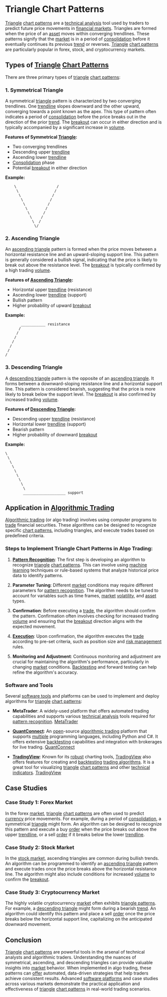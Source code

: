 # Triangle Chart Patterns

[Triangle](../t/triangle.md) [chart patterns](../c/chart_patterns.md) are a [technical analysis](../t/technical_analysis.md) tool used by traders to predict future price movements in [financial markets](../f/financial_market.md). Triangles are formed when the price of an [asset](../a/asset.md) moves within converging trendlines. These patterns signify that the [market](../m/market.md) is in a period of [consolidation](../c/consolidation.md) before it eventually continues its previous [trend](../t/trend.md) or reverses. [Triangle](../t/triangle.md) [chart patterns](../c/chart_patterns.md) are particularly popular in forex, stock, and cryptocurrency markets.

Types of [Triangle](../t/triangle.md) [Chart Patterns](../c/chart_patterns.md)
---------------------------------

There are three primary types of [triangle](../t/triangle.md) [chart patterns](../c/chart_patterns.md):

### 1. Symmetrical Triangle

A symmetrical [triangle](../t/triangle.md) pattern is characterized by two converging trendlines. One [trendline](../t/trendline.md) slopes downward and the other upward, converging towards a point known as the apex. This type of pattern often indicates a period of [consolidation](../c/consolidation.md) before the price breaks out in the direction of the prior [trend](../t/trend.md). The [breakout](../b/breakout.md) can occur in either direction and is typically accompanied by a significant increase in [volume](../v/volume.md).

**Features of Symmetrical [Triangle](../t/triangle.md):**
- Two converging trendlines
- Descending upper [trendline](../t/trendline.md)
- Ascending lower [trendline](../t/trendline.md)
- [Consolidation](../c/consolidation.md) phase
- Potential [breakout](../b/breakout.md) in either direction

**Example:**
```
    \                  /
     \                /
      \              /
       \            /
        \          /
         \        /
          \      /
           \    /
            \  /
             \/
```

### 2. Ascending Triangle

An [ascending triangle](../a/ascending_triangle.md) pattern is formed when the price moves between a horizontal resistance line and an upward-sloping support line. This pattern is generally considered a bullish signal, indicating that the price is likely to break out above the resistance level. The [breakout](../b/breakout.md) is typically confirmed by a high trading [volume](../v/volume.md).

**Features of [Ascending Triangle](../a/ascending_triangle.md):**
- Horizontal upper [trendline](../t/trendline.md) (resistance)
- Ascending lower [trendline](../t/trendline.md) (support)
- Bullish pattern
- Higher probability of upward [breakout](../b/breakout.md)

**Example:**
```
       ___________ resistance
      /         
     /          
    /          
   /          
  /           
 /             
/
```

### 3. Descending Triangle

A [descending triangle](../d/descending_triangle.md) pattern is the opposite of an [ascending triangle](../a/ascending_triangle.md). It forms between a downward-sloping resistance line and a horizontal support line. This pattern is considered bearish, suggesting that the price is more likely to break below the support level. The [breakout](../b/breakout.md) is also confirmed by increased trading [volume](../v/volume.md).

**Features of [Descending Triangle](../d/descending_triangle.md):**
- Descending upper [trendline](../t/trendline.md) (resistance)
- Horizontal lower [trendline](../t/trendline.md) (support)
- Bearish pattern
- Higher probability of downward [breakout](../b/breakout.md)

**Example:**
```
\              
 \             
  \            
   \           
    \          
     \         
      \          
       \        
        \
        ___________________ support
```

Application in [Algorithmic Trading](../a/algorithmic_trading.md)
----------------------------------

[Algorithmic trading](../a/algorithmic_trading.md) (or algo trading) involves using computer programs to [trade](../t/trade.md) financial securities. These algorithms can be designed to recognize specific [chart patterns](../c/chart_patterns.md), including triangles, and execute trades based on predefined criteria.

### Steps to Implement Triangle Chart Patterns in Algo Trading:

1. **[Pattern Recognition](../p/pattern_recognition.md)**: The first step is developing an algorithm to recognize [triangle](../t/triangle.md) [chart patterns](../c/chart_patterns.md). This can involve using [machine learning](../m/machine_learning.md) techniques or rule-based systems that analyze historical price data to identify patterns.

2. **Parameter Tuning**: Different [market](../m/market.md) conditions may require different parameters for [pattern recognition](../p/pattern_recognition.md). The algorithm needs to be tuned to account for variables such as time frames, [market](../m/market.md) [volatility](../v/volatility.md), and [asset](../a/asset.md) types.

3. **Confirmation**: Before executing a [trade](../t/trade.md), the algorithm should confirm the pattern. Confirmation often involves checking for increased trading [volume](../v/volume.md) and ensuring that the [breakout](../b/breakout.md) direction aligns with the expected movement.

4. **[Execution](../e/execution.md)**: Upon confirmation, the algorithm executes the [trade](../t/trade.md) according to pre-set criteria, such as position size and [risk management](../r/risk_management.md) rules.

5. **Monitoring and Adjustment**: Continuous monitoring and adjustment are crucial for maintaining the algorithm's performance, particularly in changing [market](../m/market.md) conditions. [Backtesting](../b/backtesting.md) and forward testing can help refine the algorithm's accuracy.

### Software and Tools

Several [software tools](../s/software_tools_for_trading.md) and platforms can be used to implement and deploy algorithms for [triangle](../t/triangle.md) [chart patterns](../c/chart_patterns.md):

- **MetaTrader**: A widely-used platform that offers automated trading capabilities and supports various [technical analysis](../t/technical_analysis.md) tools required for [pattern recognition](../p/pattern_recognition.md).
  [MetaTrader](https://www.metatrader4.com)

- **[QuantConnect](../q/quantconnect.md)**: An [open](../o/open.md)-source [algorithmic trading](../a/algorithmic_trading.md) platform that supports [multiple](../m/multiple.md) programming languages, including Python and C#. It offers extensive [backtesting](../b/backtesting.md) capabilities and integration with brokerages for live trading.
  [QuantConnect](https://www.quantconnect.com)

- **[TradingView](../t/tradingview.md)**: Known for its [robust](../r/robust.md) charting tools, [TradingView](../t/tradingview.md) also offers features for creating and [backtesting](../b/backtesting.md) [trading algorithms](../t/trading_algorithms.md). It is a great tool for visualizing [triangle](../t/triangle.md) [chart patterns](../c/chart_patterns.md) and other [technical indicators](../t/technical_indicators.md).
  [TradingView](https://www.tradingview.com)

Case Studies
------------

### Case Study 1: Forex Market

In the forex [market](../m/market.md), [triangle](../t/triangle.md) [chart patterns](../c/chart_patterns.md) are often used to predict [currency](../c/currency.md) price movements. For example, during a period of [consolidation](../c/consolidation.md), a symmetrical [triangle](../t/triangle.md) might form. An algorithm can be designed to recognize this pattern and execute a buy [order](../o/order.md) when the price breaks out above the upper [trendline](../t/trendline.md), or a sell [order](../o/order.md) if it breaks below the lower [trendline](../t/trendline.md).

### Case Study 2: Stock Market

In the [stock market](../s/stock_market.md), ascending triangles are common during bullish trends. An algorithm can be programmed to identify an [ascending triangle](../a/ascending_triangle.md) pattern and execute trades once the price breaks above the horizontal resistance line. The algorithm might also include conditions for increased [volume](../v/volume.md) to confirm the [breakout](../b/breakout.md).

### Case Study 3: Cryptocurrency Market

The highly volatile cryptocurrency [market](../m/market.md) often exhibits [triangle patterns](../t/triangle_patterns_in_trading.md). For example, a [descending triangle](../d/descending_triangle.md) might form during a bearish [trend](../t/trend.md). An algorithm could identify this pattern and place a sell [order](../o/order.md) once the price breaks below the horizontal support line, capitalizing on the anticipated downward movement.

Conclusion
----------

[Triangle](../t/triangle.md) [chart patterns](../c/chart_patterns.md) are powerful tools in the arsenal of technical analysts and algorithmic traders. Understanding the nuances of symmetrical, ascending, and descending triangles can provide valuable insights into [market](../m/market.md) behavior. When implemented in algo trading, these patterns can [offer](../o/offer.md) automated, data-driven strategies that help traders achieve consistent results. Advanced [software platforms](../s/software_platforms_for_trading.md) and case studies across various markets demonstrate the practical application and effectiveness of [triangle](../t/triangle.md) [chart patterns](../c/chart_patterns.md) in real-world trading scenarios.
